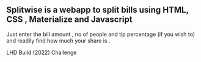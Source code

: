 ## Splitwise is a webapp to split bills using HTML, CSS , Materialize and Javascript

Just enter the bill amount , no of people and tip percentage (if you wish to) and readily find how much your share is .

LHD Build (2022) Challenge